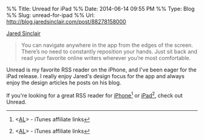 %% Title: Unread for iPad
%% Date: 2014-06-14 09:55 PM
%% Type: Blog
%% Slug: unread-for-ipad
%% Url: http://blog.jaredsinclair.com/post/88278158000

[Jared Sinclair](http://blog.jaredsinclair.com/post/88278158000)

> You can navigate anywhere in the app from the edges of the screen. There’s no need to constantly reposition your hands. Just sit back and read your favorite online writers wherever you’re most comfortable.

Unread is my favorite RSS reader on the iPhone, and I've been eager for the iPad release. I really enjoy Jared's design focus for the app and always enjoy the design articles he posts on his blog.

If you're looking for a great RSS reader for [iPhone](https://itunes.apple.com/us/app/unread-an-rss-reader/id754143884?mt=8&uo=4&at=10lqks)[^aff] or [iPad](https://itunes.apple.com/us/app/unread-for-ipad-an-rss-reader/id881875198?mt=8&uo=4&at=10lqks)[^aff2], check out Unread.

[^aff]: <[AL](/affiliate-disclaimer)> - iTunes affiliate links

[^aff2]: <[AL](/affiliate-disclaimer)> - iTunes affiliate links
